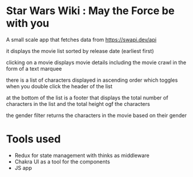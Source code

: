 # Star Wars Wiki : May the Force be with you

A small scale app that fetches data from https://swapi.dev/api

it displays the movie list sorted by release date (earliest first)

clicking on a movie displays movie details including the movie crawl in the form of a text marquee

there is a list of characters displayed in ascending order which toggles when you double click the header of the list

at the bottom of the list is a footer that displays the total number of characters in the list and the total height ogf the characters

the gender filter returns the characters in the movie based on their gender

# Tools used
- Redux for state management with thinks as middleware
- Chakra UI as a tool for the components
- JS app
